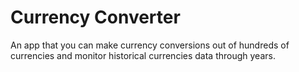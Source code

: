 # Currency Converter

An app that you can make currency conversions out of hundreds of currencies and monitor historical currencies data through years.
